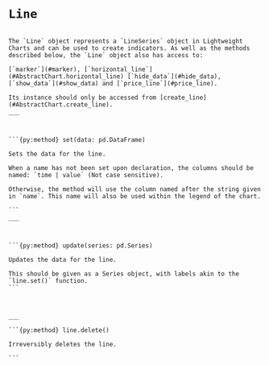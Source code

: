 # `Line`


````{py:class} Line(name: str, color: COLOR, style: LINE_STYLE, width: int, price_line: bool, price_label: bool)

The `Line` object represents a `LineSeries` object in Lightweight Charts and can be used to create indicators. As well as the methods described below, the `Line` object also has access to:

[`marker`](#marker), [`horizontal_line`](#AbstractChart.horizontal_line) [`hide_data`](#hide_data), [`show_data`](#show_data) and [`price_line`](#price_line).

Its instance should only be accessed from [create_line](#AbstractChart.create_line).
___



```{py:method} set(data: pd.DataFrame) 

Sets the data for the line.

When a name has not been set upon declaration, the columns should be named: `time | value` (Not case sensitive).

Otherwise, the method will use the column named after the string given in `name`. This name will also be used within the legend of the chart.

```
___



```{py:method} update(series: pd.Series)

Updates the data for the line.

This should be given as a Series object, with labels akin to the `line.set()` function.
```



___

```{py:method} line.delete()

Irreversibly deletes the line.

```
````